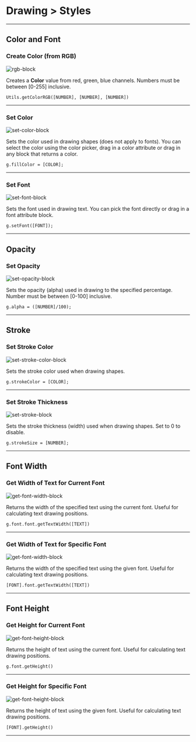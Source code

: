 # Drawing > Styles

***

## Color and Font

### Create Color (from RGB)

![rgb-block](http://static.stencyl.com/pedia2/block-images/9%20-%20Drawing/1%20-%20Styles/rgb-to-color.png)

Creates a **Color** value from red, green, blue channels. Numbers must be between [0-255] inclusive.

```
Utils.getColorRGB([NUMBER], [NUMBER], [NUMBER])
```

***

### Set Color

![set-color-block](http://static.stencyl.com/pedia2/block-images/9%20-%20Drawing/1%20-%20Styles/set-color.png)

Sets the color used in drawing shapes (does not apply to fonts). You can select the color using the color picker, drag in a color attribute or drag in any block that returns a color.

```
g.fillColor = [COLOR];
```

***

### Set Font

![set-font-block](http://static.stencyl.com/pedia2/block-images/9%20-%20Drawing/1%20-%20Styles/set-font-new.png)

Sets the font used in drawing text. You can pick the font directly or drag in a font attribute block.

```
g.setFont([FONT]);
```

***

## Opacity

### Set Opacity

![set-opacity-block](http://static.stencyl.com/pedia2/block-images/9%20-%20Drawing/1%20-%20Styles/set-alpha.png)

Sets the opacity (alpha) used in drawing to the specified percentage. Number must be between [0-100] inclusive.

```
g.alpha = ([NUMBER]/100);
```

***

## Stroke

### Set Stroke Color

![set-stroke-color-block](http://static.stencyl.com/pedia2/block-images/9%20-%20Drawing/1%20-%20Styles/set-stroke-color.png)

Sets the stroke color used when drawing shapes.

```
g.strokeColor = [COLOR];
```

***

### Set Stroke Thickness

![set-stroke-block](http://static.stencyl.com/pedia2/block-images/9%20-%20Drawing/1%20-%20Styles/set-thickness.png)

Sets the stroke thickness (width) used when drawing shapes. Set to 0 to disable.

```
g.strokeSize = [NUMBER];
```

***

## Font Width

### Get Width of Text for Current Font

![get-font-width-block](http://static.stencyl.com/pedia2/block-images/9%20-%20Drawing/1%20-%20Styles/get-font-width.png)

Returns the width of the specified text using the current font. Useful for calculating text drawing positions.

```
g.font.font.getTextWidth([TEXT])
```

***

### Get Width of Text for Specific Font

![get-font-width-block](http://static.stencyl.com/pedia2/block-images/9%20-%20Drawing/1%20-%20Styles/get-font-width2-new.png)

Returns the width of the specified text using the given font. Useful for calculating text drawing positions.

```
[FONT].font.getTextWidth([TEXT])
```

***

## Font Height

### Get Height for Current Font

![get-font-height-block](http://static.stencyl.com/pedia2/block-images/9%20-%20Drawing/1%20-%20Styles/get-font-height.png)

Returns the height of text using the current font. Useful for calculating text drawing positions.

```
g.font.getHeight()
```

***

### Get Height for Specific Font

![get-font-height-block](http://static.stencyl.com/pedia2/block-images/9%20-%20Drawing/1%20-%20Styles/get-font-height2-new.png)

Returns the height of text using the given font. Useful for calculating text drawing positions.

```
[FONT].getHeight()
```

***
